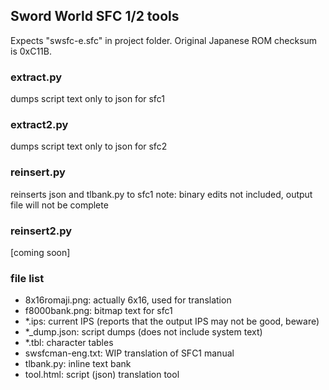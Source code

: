 ## Sword World SFC 1/2 tools

Expects "swsfc-e.sfc" in project folder. Original Japanese ROM checksum is 0xC11B. 

### extract.py
dumps script text only to json for sfc1

### extract2.py
dumps script text only to json for sfc2

### reinsert.py
reinserts json and tlbank.py to sfc1
note: binary edits not included, output file will not be complete

### reinsert2.py
[coming soon]

### file list
- 8x16romaji.png: actually 6x16, used for translation
- f8000bank.png: bitmap text for sfc1
- *.ips: current IPS (reports that the output IPS may not be good, beware)
- *_dump.json: script dumps (does not include system text)
- *.tbl: character tables 
- swsfcman-eng.txt: WIP translation of SFC1 manual
- tlbank.py: inline text bank
- tool.html: script (json) translation tool 

